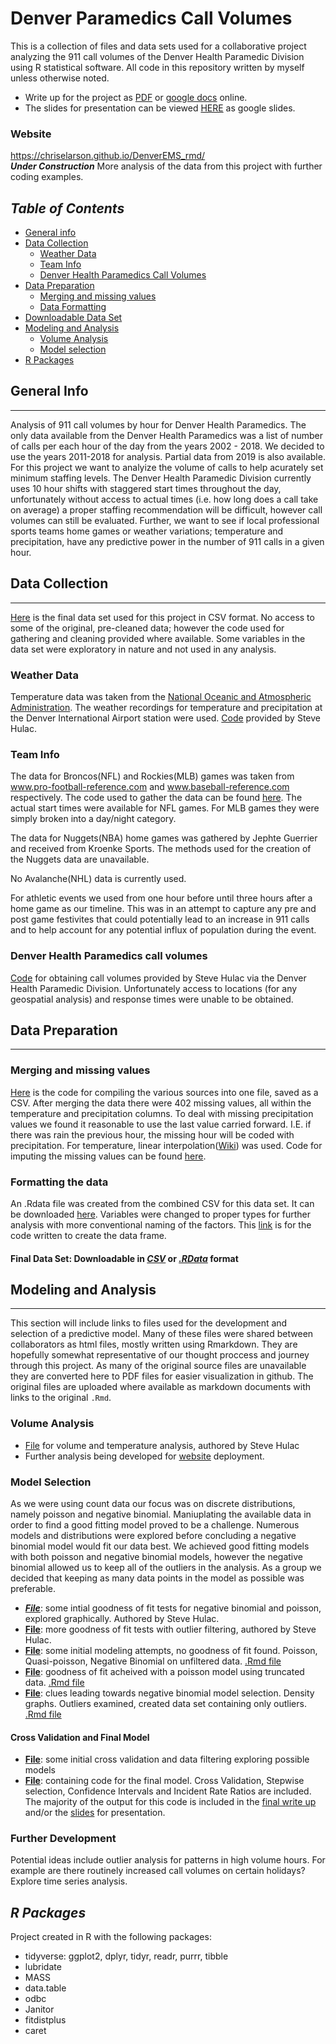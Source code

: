 # Denver Paramedics Call Volumes
This is a collection of files and data sets used for a collaborative project analyzing the 911 call volumes of the Denver Health Paramedic Division using R statistical software. All code in this repository written by myself unless otherwise noted.

- Write up for the project as [PDF](4290_project_paper.pdf) or [google docs](https://docs.google.com/document/d/1LJyybxZWOSdklGorLDOCAo2dna9N-69BUY3RhuEw31k/edit#heading=h.o6pbv0p4cgu9) online.
- The slides for presentation can be viewed [HERE](https://docs.google.com/presentation/d/1LP_FYMX9VJ-Oj_LOLcNiBZ4EOkV0bjGEULO3EL_9HI4/edit#slide=id.g59b92fdf11_1_0) as google slides.

### Website
https://chriselarson.github.io/DenverEMS_rmd/ <br>
**_Under Construction_** More analysis of the data from this project with further coding examples.

## _Table of Contents_
* [General info](#general-info)
* [Data Collection](#data-collection)
    - [Weather Data](#weather-data)
    - [Team Info](#team-info)
    - [Denver Health Paramedics Call Volumes](#denver-health-paramedics-call-volumes)
* [Data Preparation](#data-preparation)
    - [Merging and missing values](#merging-and-missing-values)
    - [Data Formatting](#formatting-the-data)
* [Downloadable Data Set](#formatting-the-data)
* [Modeling and Analysis](#modeling-and-analysis)
    - [Volume Analysis](#volume-analysis)
    - [Model selection](#model-selection)
* [R Packages](#r-packages)
## General Info
---
Analysis of 911 call volumes by hour for Denver Health Paramedics.  The only data available from the Denver Health Paramedics was a list of number of calls per each hour of the day from the years 2002 - 2018.  We decided to use the years 2011-2018 for analysis. Partial data from 2019 is also available. For this project we want to analyize the volume of calls to help acurately set minimum staffing levels. The Denver Health Paramedic Division currently uses 10 hour shifts with staggered start times throughout the day, unfortunately without access to actual times (i.e. how long does a call take on average) a proper staffing recommendation will be difficult, however  call volumes can still be evaluated.  Further, we want to see if local professional sports teams home games or weather variations; temperature and precipitation, have any predictive power in the number of 911 calls in a given hour.

## Data Collection
---
[Here](all_variables.csv) is the final data set used for this project in CSV format.  No access to some of the original, pre-cleaned data; however the code used for gathering and cleaning provided where available.  Some variables in the data set were exploratory in nature and not used in any analysis.

### Weather Data
Temperature data was taken from the [National Oceanic and Atmospheric Administration](https://www.ncei.noaa.gov/).  The weather recordings for temperature and precipitation at the Denver International Airport station were used. [Code](Weather_data.R) provided by Steve Hulac.  

### Team Info
The data for Broncos(NFL) and Rockies(MLB) games was taken from www.pro-football-reference.com and www.baseball-reference.com respectively.  The code used to gather the data can be found [here](https://github.com/ChrisELarson/DenverEMS/blob/master/TeamData.R).  The actual start times were available for NFL games.  For MLB games they were simply broken into a day/night category.

The data for Nuggets(NBA) home games was gathered by Jephte Guerrier and received from Kroenke Sports. The methods used for the creation of the Nuggets data are unavailable.

No Avalanche(NHL) data is currently used.

For athletic events we used from one hour before until three hours after a home game as our timeline.  This was in an attempt to capture any pre and post game festivites that could potentially lead to an increase in 911 calls and to help account for any potential influx of population during the event.

### Denver Health Paramedics call volumes
[Code](CAD_data_pull.R) for obtaining call volumes provided by Steve Hulac via the Denver Health Paramedic Division. Unfortunately access to locations (for any geospatial analysis) and response times were unable to be obtained.

## Data Preparation
---
### Merging and missing values
[Here](merging_data.R) is the code for compiling the various sources into one file, saved as a CSV.  After merging the data there were 402 missing values, all within the temperature and precipitation columns.  To deal with missing precipitation values we found it reasonable to use the last value carried forward. I.E. if there was rain the previous hour, the missing hour will be coded with precipitation.  For temperature, linear interpolation([Wiki](https://en.wikipedia.org/wiki/Linear_interpolation)) was used.  Code for imputing the missing values can be found [here](missing_values.R).

### Formatting the data
An .Rdata file was created from the combined CSV for this data set.  It can be downloaded [here](call_data.Rdata).  Variables were changed to proper types for further analysis with more conventional naming of the factors.  This [link](data_frame_creation.R) is for the code written to create the data frame.

#### Final Data Set: Downloadable in *[CSV](all_variables.csv)* or *[.RData](call_data.Rdata)* format

## Modeling and Analysis
---
This section will include links to files used for the development and selection of a predictive model.  Many of these files were shared between collaborators as html files, mostly written using Rmarkdown. They are hopefully somewhat representative of our thought proccess and journey through this project. As many of the original source files are unavailable they are converted here to PDF files for easier visualization in github. The original files are uploaded where available as markdown documents with links to the original `.Rmd`.

### Volume Analysis
- [File](Call_Volume_Data_Exploration.pdf) for volume and temperature analysis, authored by Steve Hulac
- Further analysis being developed for [website](https://chriselarson.github.io/DenverEMS_rmd/) deployment.
### Model Selection
As we were using count data our focus was on discrete distributions, namely poisson and negative binomial. Maniuplating the available data in order to find a good fitting model proved to be a challenge.  Numerous models and distributions were explored before concluding a negative binomial model would fit our data best.  We achieved good fitting models with both poisson and negative binomial models, however the negative binomial allowed us to keep all of the outliers in the analysis.  As a group we decided that keeping as many data points in the model as possible was preferable.<br>


- **_[File](fitting_volume_frequency.pdf)_**: some intial goodness of fit tests for negative binomial and poisson, explored graphically. Authored by Steve Hulac.
- __[File](Goodness_of_fit_tests.pdf)__: more goodness of fit tests with outlier filtering, authored by Steve Hulac.
- __[File](GOF.md)__: some initial modeling attempts, no goodness of fit found.  Poisson, Quasi-poisson, Negative Binomial on unfiltered data.  [.Rmd file](GOF.rmd)
- __[File](poisson.md)__: goodness of fit acheived with a poisson model using truncated data. [.Rmd file](poisson.rmd)
- __[File](trying.md)__: clues leading towards negative binomial model selection. Density graphs.  Outliers examined, created data set containing only outliers.  [.Rmd file](trying.rmd)

#### Cross Validation and Final Model
- __[File](34minus.md)__: some initial cross validation and data filtering exploring possible models
- __[File](finalproject.R)__: containing code for the final model.  Cross Validation, Stepwise selection,  Confidence Intervals and Incident Rate Ratios are included.  The majority of the output for this code is included in the [final write up](4290_project_paper.pdf) and/or the [slides](https://docs.google.com/presentation/d/1LP_FYMX9VJ-Oj_LOLcNiBZ4EOkV0bjGEULO3EL_9HI4/edit#slide=id.g59b92fdf11_1_0) for presentation.

### Further Development
Potential ideas include outlier analysis for patterns in high volume hours.  For example are there routinely increased call volumes on certain holidays?  Explore time series analysis.

## _R Packages_
Project created in R with the following packages:
* tidyverse: ggplot2, dplyr, tidyr, readr, purrr, tibble
* lubridate  
* MASS
* data.table
* odbc
* Janitor
* fitdistplus
* caret
